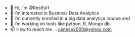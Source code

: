 - 👋 Hi, I’m @Restful1
- 👀 I’m interested in Business Data Analytics
- 🌱 I’m currently enrolled in a big data analytics course and 
- 💞️ I’m working on tools like python, R, Mongo db
- 📫 How to reach me ... justese2000@yahoo.com

<!---
Restful1/Restful1 is a ✨ special ✨ repository because its `README.md` (this file) appears on your GitHub profile.
You can click the Preview link to take a look at your changes.
--->
